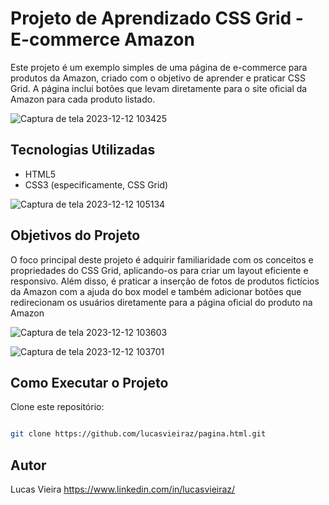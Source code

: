 # Projeto de Aprendizado CSS Grid - E-commerce Amazon

Este projeto é um exemplo simples de uma página de e-commerce para produtos da Amazon, criado com o objetivo de aprender e praticar CSS Grid. A página inclui botões que levam diretamente para o site oficial da Amazon para cada produto listado.

![Captura de tela 2023-12-12 103425](https://github.com/lucasvieiraz/Layout_responsivo/assets/138801061/326869c9-7fbf-40c2-8700-d47e47144269)

## Tecnologias Utilizadas

- HTML5
- CSS3 (especificamente, CSS Grid)

![Captura de tela 2023-12-12 105134](https://github.com/lucasvieiraz/Layout_responsivo/assets/138801061/94f7c196-d433-438e-8f65-f09dd08e52b2)

## Objetivos do Projeto

 O foco principal deste projeto é adquirir familiaridade com os conceitos e propriedades do CSS Grid, aplicando-os para criar um layout eficiente e responsivo. Além disso, é praticar a inserção de fotos de produtos fictícios da Amazon com a ajuda do box model e também adicionar botões que redirecionam os usuários diretamente para a página oficial do produto na Amazon

 ![Captura de tela 2023-12-12 103603](https://github.com/lucasvieiraz/Layout_responsivo/assets/138801061/1dcd5c67-e1bc-4806-8088-27e879cd1b87)


 

![Captura de tela 2023-12-12 103701](https://github.com/lucasvieiraz/Layout_responsivo/assets/138801061/45bced48-91bf-4ce5-a12d-eed8411dafe5)



## Como Executar o Projeto
Clone este repositório:

   ```bash
   
   git clone https://github.com/lucasvieiraz/pagina.html.git
```
## Autor
Lucas Vieira
https://www.linkedin.com/in/lucasvieiraz/


